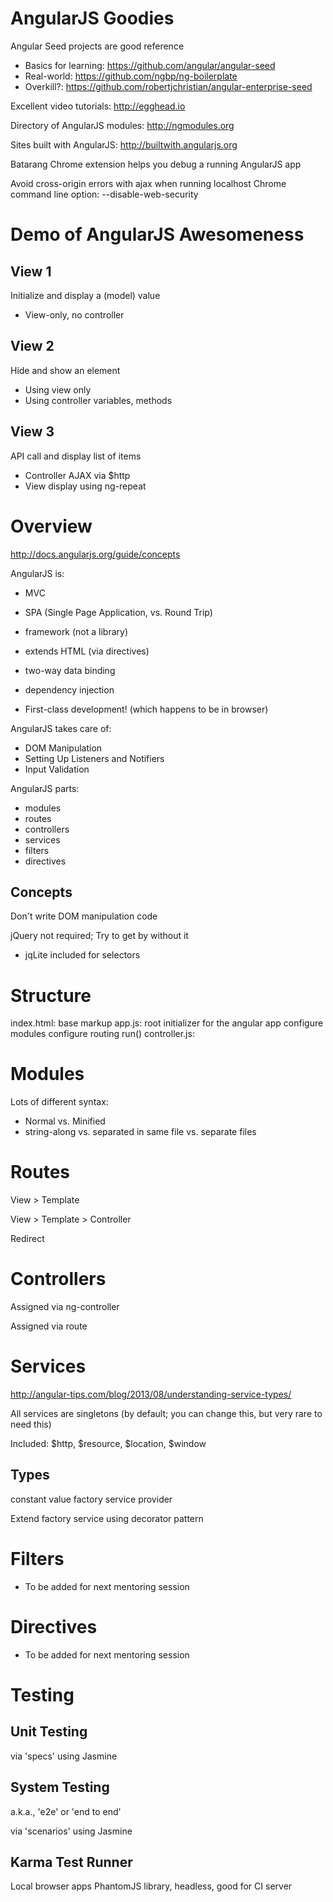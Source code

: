AngularJS Goodies
=================

Angular Seed projects are good reference
* Basics for learning: https://github.com/angular/angular-seed
* Real-world: https://github.com/ngbp/ng-boilerplate
* Overkill?: https://github.com/robertjchristian/angular-enterprise-seed

Excellent video tutorials: http://egghead.io

Directory of AngularJS modules: http://ngmodules.org

Sites built with AngularJS: http://builtwith.angularjs.org

Batarang Chrome extension helps you debug a running AngularJS app

Avoid cross-origin errors with ajax when running localhost
Chrome command line option: --disable-web-security

Demo of AngularJS Awesomeness
=============================

View 1
------

Initialize and display a (model) value

* View-only, no controller

View 2
------

Hide and show an element

* Using view only
* Using controller variables, methods

View 3
------

API call and display list of items

* Controller AJAX via $http
* View display using ng-repeat

Overview
========
http://docs.angularjs.org/guide/concepts

AngularJS is:
* MVC
* SPA (Single Page Application, vs. Round Trip)
* framework (not a library)
* extends HTML (via directives)
* two-way data binding
* dependency injection

* First-class development! (which happens to be in browser)

AngularJS takes care of:
* DOM Manipulation
* Setting Up Listeners and Notifiers
* Input Validation

AngularJS parts:
* modules
* routes
* controllers
* services
* filters
* directives

Concepts
--------

Don't write DOM manipulation code

jQuery not required; Try to get by without it
* jqLite included for selectors

Structure
=========

index.html: base markup
    app.js: root initializer for the angular app
        configure modules
        configure routing
        run()
    controller.js: 

Modules
=======

Lots of different syntax:
* Normal vs. Minified
* string-along vs. separated in same file vs. separate files

Routes
======

View > Template

View > Template > Controller

Redirect

Controllers
===========

Assigned via ng-controller

Assigned via route

Services
========
http://angular-tips.com/blog/2013/08/understanding-service-types/

All services are singletons
(by default; you can change this, but very rare to need this)

Included: $http, $resource, $location, $window

Types
-----

constant
value
factory
service
provider

Extend factory service using decorator pattern

Filters
=======

* To be added for next mentoring session

Directives
==========

* To be added for next mentoring session

Testing
=======

Unit Testing
------------

via 'specs' using Jasmine

System Testing
--------------

a.k.a., 'e2e' or 'end to end'

via 'scenarios' using Jasmine

Karma Test Runner
-----------------

Local browser apps
PhantomJS library, headless, good for CI server

